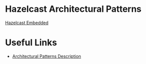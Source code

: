 # Hazelcast Architectural Patterns

[Hazelcast Embedded](hazelcast-embedded/)

# Useful Links
- [Architectural Patterns Description](https://hazelcast.com/blog/architectural-patterns-for-caching-microservices/)